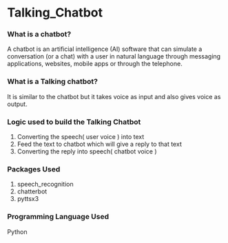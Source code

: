 # Talking_Chatbot

### What is a chatbot?
A chatbot is an artificial intelligence (AI) software that can simulate a conversation (or a chat) with a user in natural language through messaging applications, websites, mobile apps or through the telephone.

### What is a Talking chatbot?
It is similar to the chatbot but it takes voice as input and also gives voice as output.

### Logic used to build the Talking Chatbot
1. Converting the speech( user voice ) into text
2. Feed the text to chatbot which will give a reply to that text
3. Converting the reply into speech( chatbot voice )

### Packages Used
1. speech_recognition
2. chatterbot
3. pyttsx3

### Programming Language Used
Python
